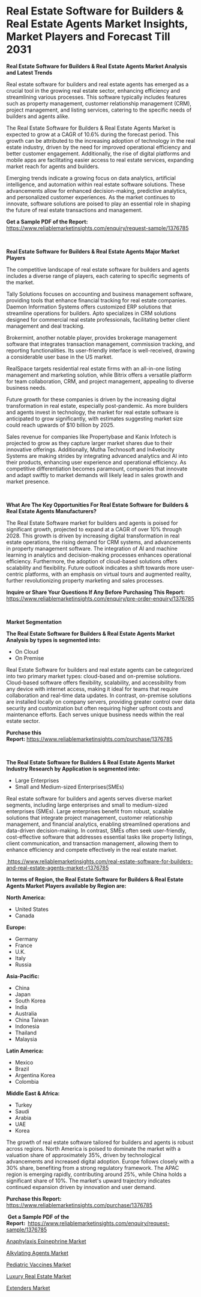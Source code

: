 <p><h1>Real Estate Software for Builders & Real Estate Agents Market Insights, Market Players and Forecast Till 2031</h1></p><p><strong>Real Estate Software for Builders & Real Estate Agents Market Analysis and Latest Trends</strong></p>
<p><p>Real estate software for builders and real estate agents has emerged as a crucial tool in the growing real estate sector, enhancing efficiency and streamlining various processes. This software typically includes features such as property management, customer relationship management (CRM), project management, and listing services, catering to the specific needs of builders and agents alike.</p><p>The Real Estate Software for Builders & Real Estate Agents Market is expected to grow at a CAGR of 10.6% during the forecast period. This growth can be attributed to the increasing adoption of technology in the real estate industry, driven by the need for improved operational efficiency and better customer engagement. Additionally, the rise of digital platforms and mobile apps are facilitating easier access to real estate services, expanding market reach for agents and builders. </p><p>Emerging trends indicate a growing focus on data analytics, artificial intelligence, and automation within real estate software solutions. These advancements allow for enhanced decision-making, predictive analytics, and personalized customer experiences. As the market continues to innovate, software solutions are poised to play an essential role in shaping the future of real estate transactions and management.</p></p>
<p><strong>Get a Sample PDF of the Report:&nbsp;</strong> <a href="https://www.reliablemarketinsights.com/enquiry/request-sample/1376785?utm_campaign=1584&utm_medium=2&utm_source=Github&utm_content=ia&utm_term=23102024&utm_id=real-estate-software-for-builders-real-estate-agents">https://www.reliablemarketinsights.com/enquiry/request-sample/1376785</a></p>
<p>&nbsp;</p>
<p><strong>Real Estate Software for Builders & Real Estate Agents Major Market Players</strong></p>
<p><p>The competitive landscape of real estate software for builders and agents includes a diverse range of players, each catering to specific segments of the market. </p><p>Tally Solutions focuses on accounting and business management software, providing tools that enhance financial tracking for real estate companies. Daemon Information Systems offers customized ERP solutions that streamline operations for builders. Apto specializes in CRM solutions designed for commercial real estate professionals, facilitating better client management and deal tracking.</p><p>Brokermint, another notable player, provides brokerage management software that integrates transaction management, commission tracking, and reporting functionalities. Its user-friendly interface is well-received, drawing a considerable user base in the US market.</p><p>RealSpace targets residential real estate firms with an all-in-one listing management and marketing solution, while Bitrix offers a versatile platform for team collaboration, CRM, and project management, appealing to diverse business needs.</p><p>Future growth for these companies is driven by the increasing digital transformation in real estate, especially post-pandemic. As more builders and agents invest in technology, the market for real estate software is anticipated to grow significantly, with estimates suggesting market size could reach upwards of $10 billion by 2025.</p><p>Sales revenue for companies like Propertybase and Kanix Infotech is projected to grow as they capture larger market shares due to their innovative offerings. Additionally, Mutha Technosoft and In4velocity Systems are making strides by integrating advanced analytics and AI into their products, enhancing user experience and operational efficiency. As competitive differentiation becomes paramount, companies that innovate and adapt swiftly to market demands will likely lead in sales growth and market presence.</p></p>
<p>&nbsp;</p>
<p><strong>What Are The Key Opportunities For Real Estate Software for Builders & Real Estate Agents Manufacturers?</strong></p>
<p><p>The Real Estate Software market for builders and agents is poised for significant growth, projected to expand at a CAGR of over 10% through 2028. This growth is driven by increasing digital transformation in real estate operations, the rising demand for CRM systems, and advancements in property management software. The integration of AI and machine learning in analytics and decision-making processes enhances operational efficiency. Furthermore, the adoption of cloud-based solutions offers scalability and flexibility. Future outlook indicates a shift towards more user-centric platforms, with an emphasis on virtual tours and augmented reality, further revolutionizing property marketing and sales processes.</p></p>
<p><strong>Inquire or Share Your Questions If Any Before Purchasing This Report:</strong> <a href="https://www.reliablemarketinsights.com/enquiry/pre-order-enquiry/1376785?utm_campaign=1584&utm_medium=2&utm_source=Github&utm_content=ia&utm_term=23102024&utm_id=real-estate-software-for-builders-real-estate-agents">https://www.reliablemarketinsights.com/enquiry/pre-order-enquiry/1376785</a></p>
<p>&nbsp;</p>
<p><strong>Market Segmentation</strong></p>
<p><strong>The Real Estate Software for Builders & Real Estate Agents Market Analysis by types is segmented into:</strong></p>
<p><ul><li>On Cloud</li><li>On Premise</li></ul></p>
<p><p>Real Estate Software for builders and real estate agents can be categorized into two primary market types: cloud-based and on-premise solutions. Cloud-based software offers flexibility, scalability, and accessibility from any device with internet access, making it ideal for teams that require collaboration and real-time data updates. In contrast, on-premise solutions are installed locally on company servers, providing greater control over data security and customization but often requiring higher upfront costs and maintenance efforts. Each serves unique business needs within the real estate sector.</p></p>
<p><strong>Purchase this Report:&nbsp;</strong><a href="https://www.reliablemarketinsights.com/purchase/1376785?utm_campaign=1584&utm_medium=2&utm_source=Github&utm_content=ia&utm_term=23102024&utm_id=real-estate-software-for-builders-real-estate-agents">https://www.reliablemarketinsights.com/purchase/1376785</a></p>
<p>&nbsp;</p>
<p><strong>The Real Estate Software for Builders & Real Estate Agents Market Industry Research by Application is segmented into:</strong></p>
<p><ul><li>Large Enterprises</li><li>Small and Medium-sized Enterprises(SMEs)</li></ul></p>
<p><p>Real estate software for builders and agents serves diverse market segments, including large enterprises and small to medium-sized enterprises (SMEs). Large enterprises benefit from robust, scalable solutions that integrate project management, customer relationship management, and financial analytics, enabling streamlined operations and data-driven decision-making. In contrast, SMEs often seek user-friendly, cost-effective software that addresses essential tasks like property listings, client communication, and transaction management, allowing them to enhance efficiency and compete effectively in the real estate market.</p></p>
<p><a href="https://www.reliablemarketinsights.com/real-estate-software-for-builders-and-real-estate-agents-market-r1376785?utm_campaign=1584&utm_medium=2&utm_source=Github&utm_content=ia&utm_term=23102024&utm_id=real-estate-software-for-builders-real-estate-agents">&nbsp;https://www.reliablemarketinsights.com/real-estate-software-for-builders-and-real-estate-agents-market-r1376785</a></p>
<p><strong>In terms of Region, the Real Estate Software for Builders & Real Estate Agents Market Players available by Region are:</strong></p>
<p>
    <p> <strong> North America: </strong>
        <ul>
            <li>United States</li>
            <li>Canada</li>
        </ul>
        </p> 
    <p> <strong> Europe: </strong>
        <ul>
            <li>Germany</li>
            <li>France</li>
            <li>U.K.</li>
            <li>Italy</li>
            <li>Russia</li>
        </ul>
        </p> 
    <p> <strong> Asia-Pacific: </strong>
        <ul>
            <li>China</li>
            <li>Japan</li>
            <li>South Korea</li>
            <li>India</li>
            <li>Australia</li>
            <li>China Taiwan</li>
            <li>Indonesia</li>
            <li>Thailand</li>
            <li>Malaysia</li>
        </ul>
        </p> 
    <p> <strong> Latin America: </strong>
        <ul>
            <li>Mexico</li>
            <li>Brazil</li>
            <li>Argentina Korea</li>
            <li>Colombia</li>
        </ul>
        </p> 
    <p> <strong> Middle East & Africa: </strong>
        <ul>
            <li>Turkey</li>
            <li>Saudi</li>
            <li>Arabia</li>
            <li>UAE</li>
            <li>Korea</li>
        </ul>
    </p>
    </p>
<p><p>The growth of real estate software tailored for builders and agents is robust across regions. North America is poised to dominate the market with a valuation share of approximately 35%, driven by technological advancements and increased digital adoption. Europe follows closely with a 30% share, benefiting from a strong regulatory framework. The APAC region is emerging rapidly, contributing around 25%, while China holds a significant share of 10%. The market's upward trajectory indicates continued expansion driven by innovation and user demand.</p></p>
<p><strong>Purchase this Report: </strong><a href="https://www.reliablemarketinsights.com/purchase/1376785?utm_campaign=1584&utm_medium=2&utm_source=Github&utm_content=ia&utm_term=23102024&utm_id=real-estate-software-for-builders-real-estate-agents">https://www.reliablemarketinsights.com/purchase/1376785</a></p>
<p>&nbsp;<strong>Get a Sample PDF of the Report:&nbsp;&nbsp;</strong><a href="https://www.reliablemarketinsights.com/enquiry/request-sample/1376785?utm_campaign=1584&utm_medium=2&utm_source=Github&utm_content=ia&utm_term=23102024&utm_id=real-estate-software-for-builders-real-estate-agents">https://www.reliablemarketinsights.com/enquiry/request-sample/1376785</a></p>
<p><strong></strong></p>
<p><p><a href="https://www.linkedin.com/pulse/strategic-forecast-anaphylaxis-epinephrine-market-growth-trends-pgzqc?utm_campaign=1584&utm_medium=2&utm_source=Github&utm_content=ia&utm_term=23102024&utm_id=real-estate-software-for-builders-real-estate-agents">Anaphylaxis Epinephrine Market</a></p><p><a href="https://www.linkedin.com/pulse/driving-forces-global-alkylating-agents-market-trends-applications-msemc?utm_campaign=1584&utm_medium=2&utm_source=Github&utm_content=ia&utm_term=23102024&utm_id=real-estate-software-for-builders-real-estate-agents">Alkylating Agents Market</a></p><p><a href="https://www.linkedin.com/pulse/pediatric-vaccines-market-global-share-ranking-overall-irsmc?utm_campaign=1584&utm_medium=2&utm_source=Github&utm_content=ia&utm_term=23102024&utm_id=real-estate-software-for-builders-real-estate-agents">Pediatric Vaccines Market</a></p><p><a href="https://www.linkedin.com/pulse/luxury-real-estate-market-global-share-ranking-overall-v8yre?utm_campaign=1584&utm_medium=2&utm_source=Github&utm_content=ia&utm_term=23102024&utm_id=real-estate-software-for-builders-real-estate-agents">Luxury Real Estate Market</a></p><p><a href="https://issuu.com/reportprime-2/docs/extenders-market-size-2030.pptx_3106af835f5520?utm_campaign=1584&utm_medium=2&utm_source=Github&utm_content=ia&utm_term=23102024&utm_id=real-estate-software-for-builders-real-estate-agents">Extenders Market</a></p></p>